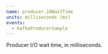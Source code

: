 ```yaml
---
name: producer.iOWaitTime
units: milliseconds (ms)
events:
  - KafkaProducerSample
---
```


Producer I/O wait time, in milliseconds.